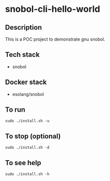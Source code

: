 # snobol-cli-hello-world

## Description
This is a POC project to demonstrate gnu snobol.

## Tech stack
- snobol

## Docker stack
- esolang/snobol

## To run
`sudo ./install.sh -u`

## To stop (optional)
`sudo ./install.sh -d`

## To see help
`sudo ./install.sh -h`
